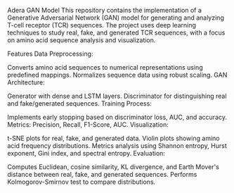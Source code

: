 Adera GAN Model
This repository contains the implementation of a Generative Adversarial Network (GAN) model for generating and analyzing T-cell receptor (TCR) sequences. The project uses deep learning techniques to study real, fake, and generated TCR sequences, with a focus on amino acid sequence analysis and visualization.

Features
Data Preprocessing:

Converts amino acid sequences to numerical representations using predefined mappings.
Normalizes sequence data using robust scaling.
GAN Architecture:

Generator with dense and LSTM layers.
Discriminator for distinguishing real and fake/generated sequences.
Training Process:

Implements early stopping based on discriminator loss, AUC, and accuracy.
Metrics: Precision, Recall, F1-Score, AUC.
Visualization:

t-SNE plots for real, fake, and generated data.
Violin plots showing amino acid frequency distributions.
Metrics analysis using Shannon entropy, Hurst exponent, Gini index, and spectral entropy.
Evaluation:

Computes Euclidean, cosine similarity, KL divergence, and Earth Mover's distance between real, fake, and generated sequences.
Performs Kolmogorov-Smirnov test to compare distributions.

